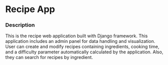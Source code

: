 # Recipe App

### Description

This is the recipe web application built with Django framework. This application includes an admin panel for data handling and visualization. User can create and modify recipes containing ingredients, cooking time, and a difficulty parameter automatically calculated by the application. Also, they can search
for recipes by ingredient.
